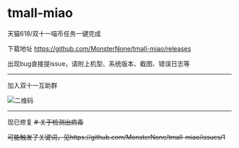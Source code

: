 # tmall-miao
天猫618/双十一喵币任务一键完成

下载地址 https://github.com/MonsterNone/tmall-miao/releases

出现bug直接提issue，请附上机型、系统版本、截图、错误日志等

---

加入双十一互助群

![二维码](https://i.loli.net/2020/10/21/wOZtVjeWFmCkG9h.png)

---

现已修复 ~~# 关于检测出病毒~~

~~可能触发了关键词，见https://github.com/MonsterNone/tmall-miao/issues/1~~


